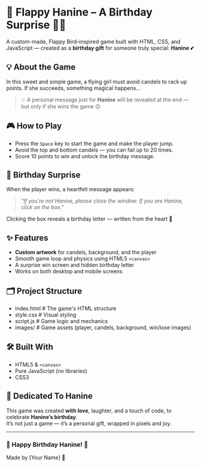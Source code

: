 # 🎉 Flappy Hanine – A Birthday Surprise 🎂💖

A custom-made, Flappy Bird–inspired game built with HTML, CSS, and JavaScript — created as a **birthday gift** for someone truly special: **Hanine** 💕

## 💡 About the Game

In this sweet and simple game, a flying girl must avoid candels to rack up points. If she succeeds, something magical happens…

> ✨ A personal message just for **Hanine** will be revealed at the end — but only if she wins the game 😉

## 🎮 How to Play

- Press the `Space` key to start the game and make the player jump.
- Avoid the top and bottom candels — you can fail up to 20 times.
- Score 10 points to win and unlock the birthday message.

## 🎁 Birthday Surprise

When the player wins, a heartfelt message appears:

> *"If you're not Hanine, please close the window. If you are Hanine, click on the box."*

Clicking the box reveals a birthday letter — written from the heart 💌

## ✨ Features

- **Custom artwork** for candels, background, and the player
- Smooth game loop and physics using HTML5 `<canvas>`
- A surprise win screen and hidden birthday letter
- Works on both desktop and mobile screens

## 🗂️ Project Structure
- index.html        # The game's HTML structure
- style.css         # Visual styling
- script.js         # Game logic and mechanics
- images/           # Game assets (player, candels, background, win/lose images)


## 🛠 Built With

- HTML5 & `<canvas>`
- Pure JavaScript (no libraries)
- CSS3

## 💖 Dedicated To Hanine

This game was created **with love**, laughter, and a touch of code, to celebrate **Hanine’s birthday**.  
It’s not just a game — it’s a personal gift, wrapped in pixels and joy.

---

### 🎂 Happy Birthday Hanine! 🎈

Made by [Your Name] 💌
